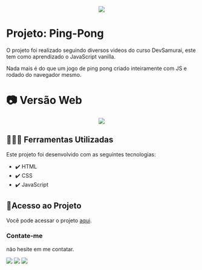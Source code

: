 <div align="center">
<img src="http://img.shields.io/static/v1?label=STATUS&message=FINALIZADO&color=GREEN&style=for-the-badge"/>
</div>

# Projeto: Ping-Pong

O projeto foi realizado seguindo diversos videos do curso DevSamurai, este tem como aprendizado o JavaScript vanilla.

Nada mais é do que um jogo de ping pong criado inteiramente com JS e rodado do navegador mesmo.

# 📷 Versão Web

<div align="center" >
 <img src="https://github.com/EoLima/Projeto_PingPong/assets/123023440/ced0405b-9384-4cd7-b784-b1d844975bba">
</div>

## 🧑🏾‍💻 Ferramentas Utilizadas

Este projeto foi desenvolvido com as seguintes tecnologias:

- ✔️ HTML
- ✔️ CSS
- ✔️ JavaScript

## 📂Acesso ao Projeto

Você pode acessar o projeto <a href="https://eolima.github.io/Projeto_PingPong/" target="_blank" > aqui</a>.

### Contate-me

não hesite em me contatar.

<div>
  <a href="https://instagram.com/lucasl.ima" target="_blank"><img src="https://img.shields.io/badge/-Instagram-%23E4405F?style=for-the-badge&logo=instagram&logoColor=white" target="_blank"></a>
  <a href = "mailto:lucasanjosdiscente@gmail.com"><img src="https://img.shields.io/badge/Gmail-D14836?style=for-the-badge&logo=gmail&logoColor=white" target="_blank"></a>
  <a href="https://linkedin.com/in/lucasl1ima" target="_blank"><img src="https://img.shields.io/badge/-LinkedIn-%230077B5?style=for-the-badge&logo=linkedin&logoColor=white" target="_blank"></a>
</div>

